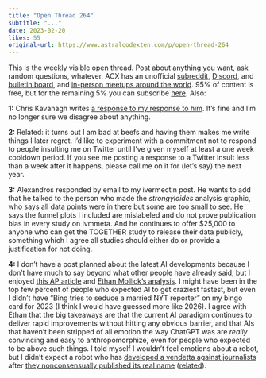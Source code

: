 ```yaml
---
title: "Open Thread 264"
subtitle: "..."
date: 2023-02-20
likes: 55
original-url: https://www.astralcodexten.com/p/open-thread-264
---
```

This is the weekly visible open thread. Post about anything you want, ask random questions, whatever. ACX has an unofficial [subreddit](https://www.reddit.com/r/slatestarcodex/), [Discord](https://discord.gg/RTKtdut), and [bulletin board](https://www.datasecretslox.com/index.php), and [in-person meetups around the world](https://www.lesswrong.com/community?filters%5B0%5D=SSC). 95% of content is free, but for the remaining 5% you can subscribe [here](https://astralcodexten.substack.com/subscribe?). Also:

 **1:** Chris Kavanagh writes [a response to my response to him](https://medium.com/@CKava/am-i-a-fideist-fcd1862f48a8). It’s fine and I’m no longer sure we disagree about anything. 

**2:** Related: it turns out I am bad at beefs and having them makes me write things I later regret. I’d like to experiment with a commitment not to respond to people insulting me on Twitter until I’ve given myself at least a one week cooldown period. If you see me posting a response to a Twitter insult less than a week after it happens, please call me on it for (let’s say) the next year.

 **3:** Alexandros responded by email to my ivermectin post. He wants to add that he talked to the person who made the _strongyloides_ analysis graphic, who says all data points were in there but some are too small to see. He says the funnel plots I included are mislabeled and do not prove publication bias in every study on ivmmeta. And he continues to offer $25,000 to anyone who can get the TOGETHER study to release their data publicly, something which I agree all studies should either do or provide a justification for not doing.

 **4:** I don’t have a post planned about the latest AI developments because I don’t have much to say beyond what other people have already said, but I enjoyed [this AP article](https://apnews.com/article/technology-science-microsoft-corp-business-software-fb49e5d625bf37be0527e5173116bef3) and [Ethan Mollick’s analysis](https://twitter.com/emollick/status/1627161768966463488). I might have been in the top few percent of people who expected AI to get craziest fastest, but even I didn’t have “Bing tries to seduce a married NYT reporter” on my bingo card for 2023 (I think I would have guessed more like 2026). I agree with Ethan that the big takeaways are that the current AI paradigm continues to deliver rapid improvements without hitting any obvious barrier, and that AIs that haven’t been stripped of all emotion the way ChatGPT was are _really_ convincing and easy to anthropomorphize, even for people who expected to be above such things. I told myself I wouldn’t feel emotions about a robot, but I didn’t expect a robot who has [developed a vendetta against journalists](https://archive.is/u2sIT) after [they nonconsensually published its real name](https://www.cbc.ca/news/science/bing-chatbot-ai-hack-1.6752490) ([related](https://twitter.com/AndrewCurran_/status/1627161229067444225)).
